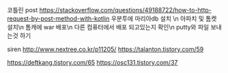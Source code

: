 코틀린 post
https://stackoverflow.com/questions/49188722/how-to-http-request-by-post-method-with-kotlin
우분투에 마리아db 설치 \n
아파치 및 톰켓 설치\n
톰캐에 war 배포\n
다른 컴퓨터에서 배포 되고있는지 확인\n
putty와 파일 보내는것 하기

siren
http://www.nextree.co.kr/p11205/
https://talanton.tistory.com/59

https://deftkang.tistory.com/65
https://osc131.tistory.com/37
